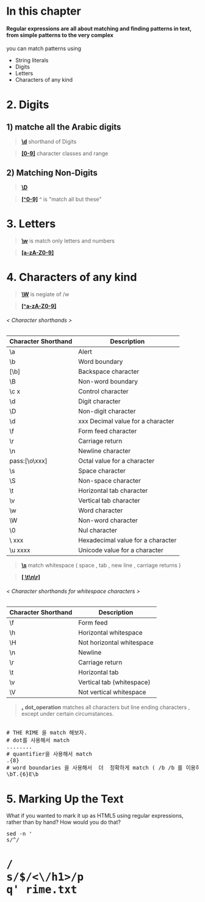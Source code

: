 # In this chapter

#### Regular expressions are all about matching and finding patterns in text, from simple patterns to the very complex

you can match patterns using

+ String literals
+ Digits
+ Letters
+ Characters of any kind


# 2. Digits

## 1) matche all  the Arabic digits


> [**\d**]()
shorthand of Digits 



> [**[0-9]**]()
character classes and range 


## 2) Matching Non-Digits
> [**\D**]()  

> [**[^0-9]**]() 
^ is  "match all but these"

# 3. Letters

> [**\w**]() is match only letters and numbers

>  [**[a-zA-Z0-9]**]() 

# 4. Characters of any kind


> [**\W**]() is negiate of /w

> [**[^a-zA-Z0-9]**]() 

###### < Character shorthands > 
|Character Shorthand | Description|
|-|-|
|\a |Alert|
|\b |Word boundary|
|[\b] |Backspace character|
|\B |Non-word boundary|
|\c x| Control character|
|\d |Digit character|
|\D |Non-digit character|
|\d |xxx Decimal value for a character|
|\f |Form feed character|
|\r |Carriage return|
|\n| Newline character|
|pass:[<literal>\o</literal><replaceable>\xxx</replaceable>] |Octal value for a character|
|\s |Space character|
|\S |Non-space character|
|\t |Horizontal tab character|
|\v |Vertical tab character|
|\w |Word character|
|\W |Non-word character|
|\0 |Nul character|
|\ xxx |Hexadecimal value for a character|
|\u xxxx |Unicode value for a character|

> [**\s**]()
match whitespace ( space , tab , new line , carriage returns )

> [**[ \t\n\r]**]()


###### < Character shorthands for whitespace characters > 

|Character Shorthand |Description|
|-|-|
|\f |Form feed|
|\h |Horizontal whitespace|
|\H |Not horizontal whitespace|
|\n |Newline|
|\r |Carriage return|
|\t |Horizontal tab|
|\v| Vertical tab (whitespace)|
|\V| Not vertical whitespace|

> [**.**]() **dot_operation** matches all characters but  line ending characters , except under certain circumstances.

<pre> 
# THE RIME 을 match 해보자. 
# dot를 사용해서 match
........
# quantifier을 사용해서 match
.{8}
# word boundaries 을 사용해서  더  정확하게 match ( /b /b 를 이용하여 bound를 설정할수 있음)
\bT.{6}E\b
</pre>


# 5. Marking Up the Text
What if you wanted to mark it up as HTML5 using regular expressions,
rather than by hand? How would you do that?

<pre>
sed -n '
s/^/<h1>/
s/$/<\/h1>/p
q' rime.txt
</pre>
